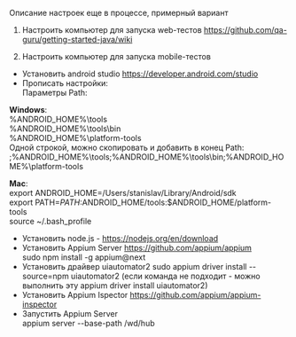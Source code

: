 Описание настроек еще в процессе, примерный вариант
1. Настроить компьютер для запуска web-тестов https://github.com/qa-guru/getting-started-java/wiki

2. Настроить компьютер для запуска mobile-тестов
- Установить android studio https://developer.android.com/studio
- Прописать настройки:<br/>
  Параметры Path:<br/>

**Windows**:<br/>
%ANDROID_HOME%\tools<br/>
%ANDROID_HOME%\tools\bin<br/>
%ANDROID_HOME%\platform-tools<br/>
Одной строкой, можно скопировать и добавить в конец Path: ;%ANDROID_HOME%\tools;%ANDROID_HOME%\tools\bin;%ANDROID_HOME%\platform-tools

**Mac**:<br/>
export ANDROID_HOME=/Users/stanislav/Library/Android/sdk<br/>
export PATH=$PATH:$ANDROID_HOME/tools:$ANDROID_HOME/platform-tools<br/>
source ~/.bash_profile

- Установить node.js - https://nodejs.org/en/download
- Установить Appium Server https://github.com/appium/appium<br/>
  sudo npm install -g appium@next<br/>
- Установить драйвер uiautomator2
  sudo appium driver install --source=npm uiautomator2 (если команда не подходит - можно выполнить эту appium driver install uiautomator2)
- Установить Appium Ispector https://github.com/appium/appium-inspector
- Запустить Appium Server<br/>
  appium server --base-path /wd/hub
